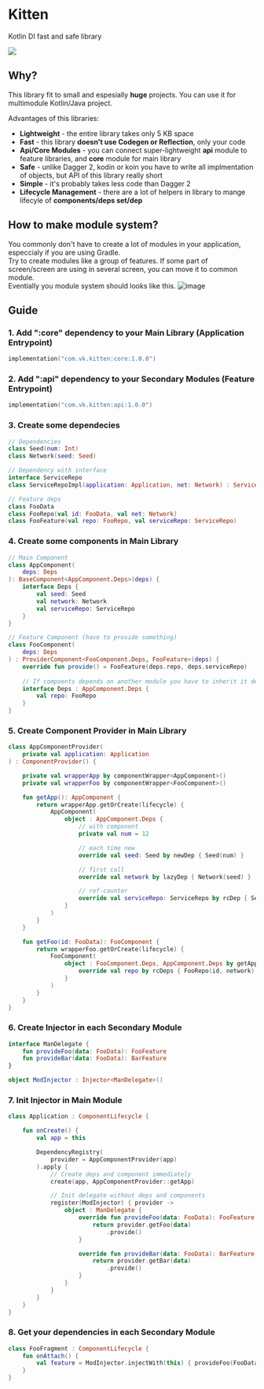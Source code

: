 # Kitten
Kotlin DI fast and safe library

<img src="https://i.pinimg.com/236x/ae/a3/5a/aea35a7874af4c09d2ee73998d8f8b6d.jpg">

## Why?
This library fit to small and espesially **huge** projects. You can use it for multimodule Kotlin/Java project.

Advantages of this libraries:
- **Lightweight** - the entire library takes only 5 KB space
- **Fast** - this library **doesn't use Codegen or Reflection**, only your code
- **Api/Core Modules** - you can connect super-lightweight **api** module to feature libraries, and **core** module for main library
- **Safe** - unlike Dagger 2, kodin or koin you have to write all implmentation of objects, but API of this library really short
- **Simple** - it's probably takes less code than Dagger 2
- **Lifecycle Management** - there are a lot of helpers in library to mange lifecyle of **components/deps set/dep**

## How to make module system?
You commonly don't have to create a lot of modules in your application, especcialy if you are using Gradle.
</br>
Try to create modules like a group of features. If some part of screen/screen are using in several screen, you can move it to common module.
</br>
Eventially you module system should looks like this.
![image](https://user-images.githubusercontent.com/15245196/155395076-9c6e679d-3444-4455-9c8c-2d9e1903e480.png)


## Guide
### 1. Add ":core" dependency to your Main Library (Application Entrypoint)
``` kotlin
implementation("com.vk.kitten:core:1.0.0")
```
### 2. Add ":api" dependency to your Secondary Modules (Feature Entrypoint)
``` kotlin
implementation("com.vk.kitten:api:1.0.0")
```
### 3. Create some dependecies
``` kotlin
// Dependencies
class Seed(num: Int)
class Network(seed: Seed)

// Dependency with interface
interface ServiceRepo
class ServiceRepoImpl(application: Application, net: Network) : ServiceRepo

// Feature deps
class FooData
class FooRepo(val id: FooData, val net: Network)
class FooFeature(val repo: FooRepo, val serviceRepo: ServiceRepo)
```
### 4. Create some components in Main Library
``` kotlin
// Main Component
class AppComponent(
    deps: Deps
): BaseComponent<AppComponent.Deps>(deps) {
    interface Deps {
        val seed: Seed
        val network: Network
        val serviceRepo: ServiceRepo
    }
}

// Feature Component (have to provide something)
class FooComponent(
    deps: Deps
) : ProviderComponent<FooComponent.Deps, FooFeature>(deps) {
    override fun provide() = FooFeature(deps.repo, deps.serviceRepo)
    
    // If compoents depends on another module you have to inherit it deps
    interface Deps : AppComponent.Deps {
        val repo: FooRepo
    }
}
```

### 5. Create Component Provider in Main Library
``` kotlin
class AppComponentProvider(
    private val application: Application
) : ComponentProvider() {

    private val wrapperApp by componentWrapper<AppComponent>()
    private val wrapperFoo by componentWrapper<FooComponent>()

    fun getApp(): AppComponent {
        return wrapperApp.getOrCreate(lifecycle) {
            AppComponent(
                object : AppComponent.Deps {
                    // with component
                    private val num = 12

                    // each time new
                    override val seed: Seed by newDep { Seed(num) }

                    // first call
                    override val network by lazyDep { Network(seed) }

                    // ref-counter
                    override val serviceRepo: ServiceRepo by rcDep { ServiceRepoImpl(application, network) }
                }
            )
        }
    }

    fun getFoo(id: FooData): FooComponent {
        return wrapperFoo.getOrCreate(lifecycle) {
            FooComponent(
                object : FooComponent.Deps, AppComponent.Deps by getApp().delegate() {
                    override val repo by rcDeps { FooRepo(id, network) }
                }
            )
        }
    }
}
```

### 6. Create Injector in each Secondary Module
``` kotlin
interface ManDelegate {
    fun provideFoo(data: FooData): FooFeature
    fun provideBar(data: FooData): BarFeature
}

object ModInjector : Injector<ManDelegate>()
```

### 7. Init Injector in Main Module

``` kotlin
class Application : ComponentLifecycle {

    fun onCreate() {
        val app = this

        DependencyRegistry(
            provider = AppComponentProvider(app)
        ).apply {
            // Create deps and component immediately
            create(app, AppComponentProvider::getApp)

            // Init delegate without deps and components
            register(ModInjector) { provider ->
                object : ManDelegate {
                    override fun provideFoo(data: FooData): FooFeature {
                        return provider.getFoo(data)
                            .provide()
                    }

                    override fun provideBar(data: FooData): BarFeature {
                        return provider.getBar(data)
                            .provide()
                    }
                }
            }
        }
    }
}
```


### 8. Get your dependencies in each Secondary Module
``` kotlin
class FooFragment : ComponentLifecycle {
    fun onAttach() {
        val feature = ModInjector.injectWith(this) { provideFoo(FooData()) }
    }
}
```
